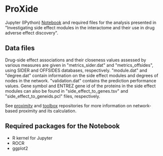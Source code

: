 
# ProXide

Jupyter (IPython) [Notebook](proxide.ipynb) and required files for the analysis 
presented in "Investigating side effect modules in the interactome and their use 
in drug adverse effect discovery".

## Data files

Drug-side effect associations and their closeness values assessed by various 
measures are given in "metrics_sider.dat" and "metrics_offsides", 
using SIDER and OFFSIDES databases, respectively. 
"module.dat" and "degree.dat" contain information
on the side effect modules and degrees of nodes in the network. 
"validation.dat" contains the prediction performance values. 
Gene symbol and ENTREZ gene id of the proteins in the side effect modules
can also be found in "side_effect_to_genes.tsv" and "side_effect_to_geneids.pcl"
files, respectively.

See [proximity](https://github.com/emreg00/proximity) and [toolbox](https://github.com/emreg00/toolbox) repositories for more information
on network-based proximity and its calculation.

## Required packages for the Notebook

- R kernel for Jupyter
- ROCR 
- ggplot2


